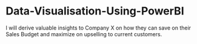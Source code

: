 # Data-Visualisation-Using-PowerBI
I will derive valuable insights to Company X on how they can save on their Sales Budget and maximize on upselling to current customers.
